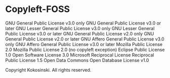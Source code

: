 # Copyleft-FOSS

GNU General Public License v3.0 only
GNU General Public License v3.0 or later
GNU Lesser General Public License v3.0 only
GNU Lesser General Public License v3.0 or later
GNU General Public License v2.0 only
GNU General Public License v2.0 or later
GNU Affero General Public License v3.0 only
GNU Affero General Public License v3.0 or later
Mozilla Public License 2.0
Mozilla Public License 2.0 (no copyleft exception)
Eclipse Public License 1.0
Open Software License 3.0
Microsoft Reciprocal License
Reciprocal Public License 1.5
Open Data Commons Open Database License v1.0


Copyright Kokosinski. All rights reserved.
